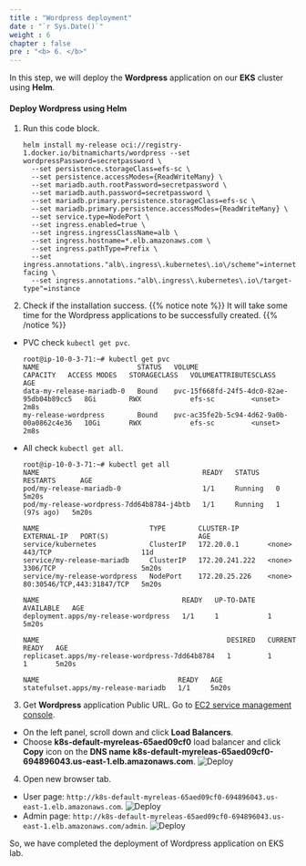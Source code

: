 ```yaml
---
title : "Wordpress deployment"
date : "`r Sys.Date()`"
weight : 6
chapter : false
pre : "<b> 6. </b>"
---
```


In this step, we will deploy the **Wordpress** application on our **EKS** cluster using **Helm**.

#### Deploy Wordpress using Helm
1. Run this code block.
    ```
    helm install my-release oci://registry-1.docker.io/bitnamicharts/wordpress --set wordpressPassword=secretpassword \
      --set persistence.storageClass=efs-sc \
      --set persistence.accessModes={ReadWriteMany} \
      --set mariadb.auth.rootPassword=secretpassword \
      --set mariadb.auth.password=secretpassword \
      --set mariadb.primary.persistence.storageClass=efs-sc \
      --set mariadb.primary.persistence.accessModes={ReadWriteMany} \
      --set service.type=NodePort \
      --set ingress.enabled=true \
      --set ingress.ingressClassName=alb \
      --set ingress.hostname=*.elb.amazonaws.com \
      --set ingress.pathType=Prefix \
      --set ingress.annotations."alb\.ingress\.kubernetes\.io\/scheme"=internet-facing \
      --set ingress.annotations."alb\.ingress\.kubernetes\.io\/target-type"=instance
    ```
2. Check if the installation success.
  {{% notice note %}}
  It will take some time for the Wordpress applications to be successfully created.
  {{% /notice %}}
  - PVC check ``kubectl get pvc``.
    ```
    root@ip-10-0-3-71:~# kubectl get pvc
    NAME                        STATUS   VOLUME                                     CAPACITY   ACCESS MODES   STORAGECLASS   VOLUMEATTRIBUTESCLASS   AGE
    data-my-release-mariadb-0   Bound    pvc-15f668fd-24f5-4dc0-82ae-95db04b89cc5   8Gi        RWX            efs-sc         <unset>                 2m8s
    my-release-wordpress        Bound    pvc-ac35fe2b-5c94-4d62-9a0b-00a0862c4e36   10Gi       RWX            efs-sc         <unset>                 2m8s
    ```
  - All check ``kubectl get all``.
    ```
    root@ip-10-0-3-71:~# kubectl get all
    NAME                                        READY   STATUS    RESTARTS      AGE
    pod/my-release-mariadb-0                    1/1     Running   0             5m20s
    pod/my-release-wordpress-7dd64b8784-j4btb   1/1     Running   1 (97s ago)   5m20s

    NAME                           TYPE        CLUSTER-IP       EXTERNAL-IP   PORT(S)                      AGE
    service/kubernetes             ClusterIP   172.20.0.1       <none>        443/TCP                      11d
    service/my-release-mariadb     ClusterIP   172.20.241.222   <none>        3306/TCP                     5m20s
    service/my-release-wordpress   NodePort    172.20.25.226    <none>        80:30546/TCP,443:31847/TCP   5m20s

    NAME                                   READY   UP-TO-DATE   AVAILABLE   AGE
    deployment.apps/my-release-wordpress   1/1     1            1           5m20s

    NAME                                              DESIRED   CURRENT   READY   AGE
    replicaset.apps/my-release-wordpress-7dd64b8784   1         1         1       5m20s

    NAME                                  READY   AGE
    statefulset.apps/my-release-mariadb   1/1     5m20s
    ```

3. Get **Wordpress** application Public URL. Go to [EC2 service management console](https://console.aws.amazon.com/ec2/v2/home).
  - On the left panel, scroll down and click **Load Balancers**.
  - Choose **k8s-default-myreleas-65aed09cf0** load balancer and click **Copy** icon on the **DNS name** **k8s-default-myreleas-65aed09cf0-694896043.us-east-1.elb.amazonaws.com**.
  ![Deploy](/workshop-01-wordpress-deployment-on-eks/images/6.deploy/ws01-deploy01.png)

4. Open new browser tab.
  - User page: ``http://k8s-default-myreleas-65aed09cf0-694896043.us-east-1.elb.amazonaws.com``.
  ![Deploy](/workshop-01-wordpress-deployment-on-eks/images/6.deploy/ws01-deploy02.png)
  - Admin page: ``http://k8s-default-myreleas-65aed09cf0-694896043.us-east-1.elb.amazonaws.com/admin``.
  ![Deploy](/workshop-01-wordpress-deployment-on-eks/images/6.deploy/ws01-deploy03.png)

So, we have completed the deployment of Wordpress application on EKS lab.